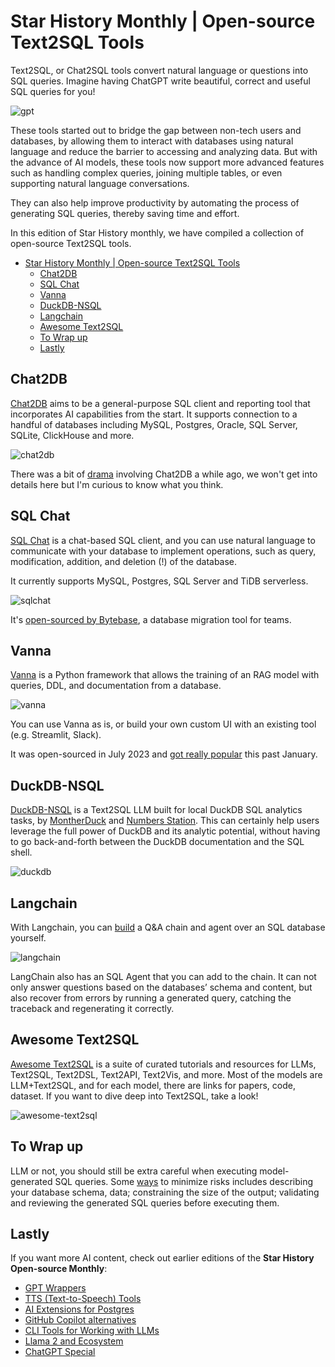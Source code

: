 # Star History Monthly | Open-source Text2SQL Tools

Text2SQL, or Chat2SQL tools convert natural language or questions into SQL queries. Imagine having ChatGPT write beautiful, correct and useful SQL queries for you!

![gpt](/blog/assets/text2sql/gpt.gif)

These tools started out to bridge the gap between non-tech users and databases, by allowing them to interact with databases using natural language and reduce the barrier to accessing and analyzing data. But with the advance of AI models, these tools now support more advanced features such as handling complex queries, joining multiple tables, or even supporting natural language conversations.

They can also help improve productivity by automating the process of generating SQL queries, thereby saving time and effort.

In this edition of Star History monthly, we have compiled a collection of open-source Text2SQL tools.

- [Star History Monthly | Open-source Text2SQL Tools](#star-history-monthly--open-source-text2sql-tools)
  - [Chat2DB](#chat2db)
  - [SQL Chat](#sql-chat)
  - [Vanna](#vanna)
  - [DuckDB-NSQL](#duckdb-nsql)
  - [Langchain](#langchain)
  - [Awesome Text2SQL](#awesome-text2sql)
  - [To Wrap up](#to-wrap-up)
  - [Lastly](#lastly)

## Chat2DB

[Chat2DB](https://github.com/chat2db/chat2db) aims to be a general-purpose SQL client and reporting tool that incorporates AI capabilities from the start. It supports connection to a handful of databases including MySQL, Postgres, Oracle, SQL Server, SQLite, ClickHouse and more.

![chat2db](/blog/assets/text2sql/chat2db.webp)

There was a bit of [drama](https://www.linkedin.com/feed/update/urn:li:activity:7153040091454611456/) involving Chat2DB a while ago, we won't get into details here but I'm curious to know what you think.

## SQL Chat

[SQL Chat](https://github.com/sqlchat/sqlchat) is a chat-based SQL client, and you can use natural language to communicate with your database to implement operations, such as query, modification, addition, and deletion (!) of the database.

It currently supports MySQL, Postgres, SQL Server and TiDB serverless.

![sqlchat](/blog/assets/text2sql/sqlchat.webp)

It's [open-sourced by Bytebase](https://www.bytebase.com/blog/sql-chat/), a database migration tool for teams.

## Vanna

[Vanna](https://github.com/vanna-ai/vanna) is a Python framework that allows the training of an RAG model with queries, DDL, and documentation from a database.

![vanna](/blog/assets/text2sql/vanna.webp)

You can use Vanna as is, or build your own custom UI with an existing tool (e.g. Streamlit, Slack).

It was open-sourced in July 2023 and [got really popular](https://star-history.com/#vanna-ai/vanna&Date) this past January.

## DuckDB-NSQL

[DuckDB-NSQL](https://github.com/NumbersStationAI/DuckDB-NSQL) is a Text2SQL LLM built for local DuckDB SQL analytics tasks, by [MontherDuck](https://motherduck.com/blog/duckdb-text2sql-llm/) and [Numbers Station](https://www.numbersstation.ai/). This can certainly help users leverage the full power of DuckDB and its analytic potential, without having to go back-and-forth between the DuckDB documentation and the SQL shell.

![duckdb](/blog/assets/text2sql/duckdb.webp)

## Langchain

With Langchain, you can [build](https://python.langchain.com/docs/use_cases/sql/) a Q&A chain and agent over an SQL database yourself.

![langchain](/blog/assets/text2sql/langchain.webp)

LangChain also has an SQL Agent that you can add to the chain. It can not only answer questions based on the databases’ schema and content, but also recover from errors by running a generated query, catching the traceback and regenerating it correctly.

## Awesome Text2SQL

[Awesome Text2SQL](https://github.com/eosphoros-ai/Awesome-Text2SQL) is a suite of curated tutorials and resources for LLMs, Text2SQL, Text2DSL, Text2API, Text2Vis, and more. Most of the models are LLM+Text2SQL, and for each model, there are links for papers, code, dataset. If you want to dive deep into Text2SQL, take a look!

![awesome-text2sql](/blog/assets/text2sql/awesome-text2sql.webp)

## To Wrap up

LLM or not, you should still be extra careful when executing model-generated SQL queries. Some [ways](https://blog.langchain.dev/llms-and-sql/) to minimize risks includes describing your database schema, data; constraining the size of the output; validating and reviewing the generated SQL queries before executing them.

## Lastly

If you want more AI content, check out earlier editions of the **Star History Open-source Monthly**:

- [GPT Wrappers](/blog/gpt-wrappers)
- [TTS (Text-to-Speech) Tools](/blog/tts)
- [AI Extensions for Postgres](/blog/ai-for-postgres)
- [GitHub Copilot alternatives](/blog/coding-ai)
- [CLI Tools for Working with LLMs](/blog/cli-tool-for-llm)
- [Llama 2 and Ecosystem](/blog/llama2)
- [ChatGPT Special](/blog/star-history-monthly-pick-202303)
